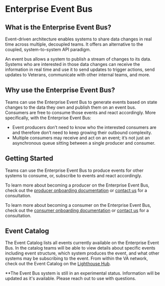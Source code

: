 # Enterprise Event Bus

## What is the Enterprise Event Bus? 
Event-driven architecture enables systems to share data changes in real time across multiple, decoupled teams. It offers an alternative to the coupled, system-to-system API paradigm.

An event bus allows a system to publish a stream of changes to its data. Systems who are interested in those data changes can receive the information in real time and use it to send updates to trigger actions, send updates to Veterans, communicate with other internal teams, and more.
 

## Why use the Enterprise Event Bus?
Teams can use the Enterprise Event Bus to generate events based on state changes to the data they own and publish them on an event bus. Consumers are free to consume those events and react accordingly. More specifically, with the Enterprise Event Bus:

- Event producers don’t need to know who the interested consumers are and therefore don’t need to keep growing their outbound complexity. 
- Multiple consumers may receive and act on an event; it’s not just an asynchronous queue sitting between a single producer and consumer.

## Getting Started
Teams can use the Enterprise Event Bus to produce events for other systems to consume, or, subscribe to events and react accordingly.

To learn more about becoming a producer on the Enterprise Event Bus, check out the [producer onboarding documentation](producer-onboarding.md) or [contact us](support/get-support.md) for a consultation. 

To learn more about becoming a consumer on the Enterprise Event Bus, check out the [consumer onboarding documentation](consumer-onboarding.md) or [contact us](support/get-support.md) for a consultation. 

## Event Catalog
The Event Catalog lists all events currently available on the Enterprise Event Bus. In the catalog teams will be able to view details about specific events including event structure, which system produces the event, and what other systems may be subscribing to the event. From within the VA network, check out the Event Catalog on the [Lighthouse Hub]().

**The Event Bus system is still in an experimental status. Information will be updated as it's available. Please reach out to use with questions. 

